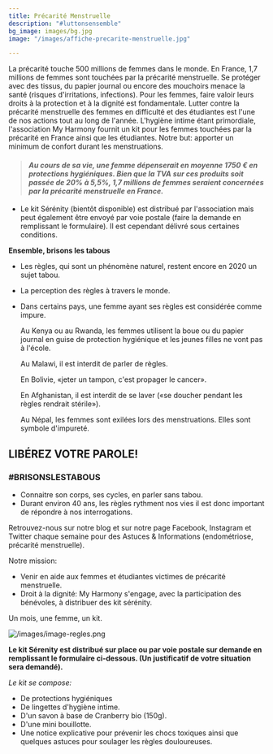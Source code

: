 ```yaml
---
title: Précarité Menstruelle
description: "#luttonsensemble"
bg_image: images/bg.jpg
image: "/images/affiche-precarite-menstruelle.jpg"

---
```

La précarité touche 500 millions de femmes dans le monde. En France, 1,7 millions de femmes sont touchées par la précarité menstruelle. Se protéger avec des tissus, du papier journal ou encore des mouchoirs menace la santé (risques d'irritations, infections). Pour les femmes, faire valoir leurs droits à la protection et à la dignité est fondamentale. Lutter contre la précarité menstruelle des femmes en difficulté et des étudiantes est l'une de nos actions tout au long de l'année. L'hygiène intime étant primordiale, l'association My Harmony fournit un kit pour les femmes touchées par la précarité en France ainsi que les étudiantes. Notre but: apporter un minimum de confort durant les menstruations.

> #### _Au cours de sa vie, une femme dépenserait en moyenne 1750 € en protections hygiéniques. Bien que la TVA sur ces produits soit passée de 20% à 5,5%, 1,7 millions de femmes seraient concernées par la précarité menstruelle en France._

* Le kit Sérénity (bientôt disponible) est distribué par l'association mais peut également être envoyé par voie postale (faire la demande en remplissant le formulaire). Il est cependant délivré sous certaines conditions.

**Ensemble, brisons les tabous**

* Les règles, qui sont un phénomène naturel, restent encore en 2020 un sujet tabou.
* La perception des règles à travers le monde.
* Dans certains pays, une femme ayant ses règles est considérée comme impure.

  Au Kenya ou au Rwanda, les femmes utilisent la boue ou du papier journal en guise de protection hygiénique et les jeunes filles ne vont pas à l'école.

  Au Malawi, il est interdit de parler de règles.

  En Bolivie, «jeter un tampon, c'est propager le cancer».

  En Afghanistan, il est interdit de se laver («se doucher pendant les règles rendrait stérile»).

  Au Népal, les femmes sont exilées lors des menstruations. Elles sont symbole d'impureté.

## **LIBÉREZ VOTRE PAROLE!**

### **#BRISONSLESTABOUS**

* Connaitre son corps, ses cycles, en parler sans tabou.
* Durant environ 40 ans, les règles rythment nos vies il est donc important de répondre à nos interrogations.

Retrouvez-nous sur notre blog et sur notre page Facebook, Instagram et Twitter chaque semaine pour des Astuces & Informations (endométriose, précarité menstruelle).

Notre mission:

* Venir en aide aux femmes et étudiantes victimes de précarité menstruelle.
* Droit à la dignité: My Harmony s'engage, avec la participation des bénévoles, à distribuer des kit sérénity.

Un mois, une femme, un kit.

![/images/image-regles.png](https://app.forestry.io/sites/nswtuczo0ow5yg/body-media//images/image-regles.png)

**Le kit Sérenity est distribué sur place ou par voie postale sur demande en remplissant le formulaire ci-dessous. (Un justificatif de votre situation sera demandé).**

_Le kit se compose:_

* De protections hygiéniques
* De lingettes d'hygiène intime.
* D'un savon à base de Cranberry bio (150g).
* D'une mini bouillotte.
* Une notice explicative pour prévenir les chocs toxiques ainsi que quelques astuces pour soulager les règles douloureuses.